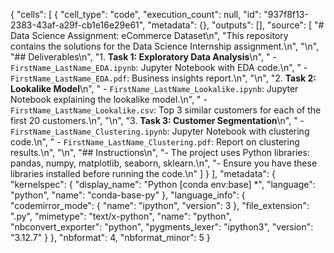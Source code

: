{
 "cells": [
  {
   "cell_type": "code",
   "execution_count": null,
   "id": "937f8f13-2383-43af-a29f-cb1e16e29e61",
   "metadata": {},
   "outputs": [],
   "source": [
    "# Data Science Assignment: eCommerce Dataset\n",
    "This repository contains the solutions for the Data Science Internship assignment.\n",
    "\n",
    "## Deliverables\n",
    "1. **Task 1: Exploratory Data Analysis**\n",
    "   - `FirstName_LastName_EDA.ipynb`: Jupyter Notebook with EDA code.\n",
    "   - `FirstName_LastName_EDA.pdf`: Business insights report.\n",
    "\n",
    "2. **Task 2: Lookalike Model**\n",
    "   - `FirstName_LastName_Lookalike.ipynb`: Jupyter Notebook explaining the lookalike model.\n",
    "   - `FirstName_LastName_Lookalike.csv`: Top 3 similar customers for each of the first 20 customers.\n",
    "\n",
    "3. **Task 3: Customer Segmentation**\n",
    "   - `FirstName_LastName_Clustering.ipynb`: Jupyter Notebook with clustering code.\n",
    "   - `FirstName_LastName_Clustering.pdf`: Report on clustering results.\n",
    "\n",
    "## Instructions\n",
    "- The project uses Python libraries: pandas, numpy, matplotlib, seaborn, sklearn.\n",
    "- Ensure you have these libraries installed before running the code.\n"
   ]
  }
 ],
 "metadata": {
  "kernelspec": {
   "display_name": "Python [conda env:base] *",
   "language": "python",
   "name": "conda-base-py"
  },
  "language_info": {
   "codemirror_mode": {
    "name": "ipython",
    "version": 3
   },
   "file_extension": ".py",
   "mimetype": "text/x-python",
   "name": "python",
   "nbconvert_exporter": "python",
   "pygments_lexer": "ipython3",
   "version": "3.12.7"
  }
 },
 "nbformat": 4,
 "nbformat_minor": 5
}
